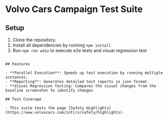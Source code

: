 # Volvo Cars Campaign Test Suite

## Setup

1. Clone the repository.
2. Install all dependencies by running `npm install`
3. Run `npm run wdio` to execute e2e tests and visual regression test

```

## Features

- **Parallel Execution**: Speeds up test execution by running multiple instances.
- **Reporting**: Generates detailed test reports in json format.
- **Visual Regression Testing: Compares the visual changes from the baseline screenshot to identify changes

## Test Coverage

- This suite tests the page [Safety Highlights](https://www.volvocars.com/intl/v/safety/highlights).
```
